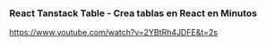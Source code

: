 ### React Tanstack Table - Crea tablas en React en Minutos

https://www.youtube.com/watch?v=2YBtRh4JDFE&t=2s
